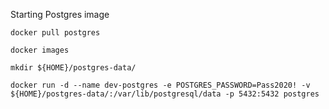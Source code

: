 Starting Postgres image

    docker pull postgres

    docker images

    mkdir ${HOME}/postgres-data/

    docker run -d --name dev-postgres -e POSTGRES_PASSWORD=Pass2020! -v ${HOME}/postgres-data/:/var/lib/postgresql/data -p 5432:5432 postgres



